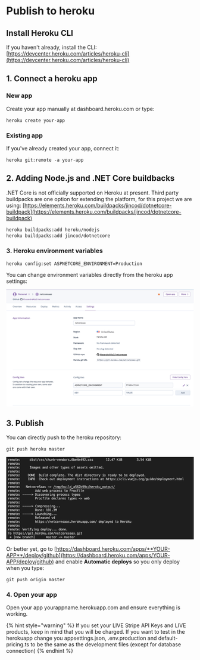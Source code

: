 # Publish to heroku

## Install Heroku CLI

If you haven't already, install the CLI: [https://devcenter.heroku.com/articles/heroku-cli](https://devcenter.heroku.com/articles/heroku-cli)

## 1. Connect a heroku app

### New app

Create your app manually at dashboard.heroku.com or type:

```text
heroku create your-app
```

### Existing app

If you've already created your app, connect it:

```text
heroku git:remote -a your-app
```

## 2. Adding Node.js and .NET Core buildbacks

.NET Core is not officially supported on Heroku at present. Third party buildpacks are one option for extending the platform, for this project we are using: [https://elements.heroku.com/buildpacks/jincod/dotnetcore-buildpack](https://elements.heroku.com/buildpacks/jincod/dotnetcore-buildpack)

```text
heroku buildpacks:add heroku/nodejs
heroku buildpacks:add jincod/dotnetcore
```

### 3. Heroku environment variables

```text
heroku config:set ASPNETCORE_ENVIRONMENT=Production
```

You can change environment variables directly from the heroku app settings:

![](../../.gitbook/assets/screen-shot-2020-08-24-at-2.00.14.png)

## 3. Publish

You can directly push to the heroku repository:

```text
git push heroku master
```

![Herokuapp deployed](../../.gitbook/assets/screen-shot-2020-08-24-at-2.11.45.png)

Or better yet, go to [https://dashboard.heroku.com/apps/**YOUR-APP**/deploy/github](https://dashboard.heroku.com/apps/YOUR-APP/deploy/github) and enable **Automatic deploys** so you only deploy when you type:

```text
git push origin master
```

### 4. Open your app

Open your app yourappname.herokuapp.com and ensure everything is working.

{% hint style="warning" %}
If you set your LIVE Stripe API Keys and LIVE products, keep in mind that you will be charged. If you want to test in the herokuapp change you appsettings.json, .env.production and default-pricing.ts to be the same as the development files \(except for database connection\)
{% endhint %}











